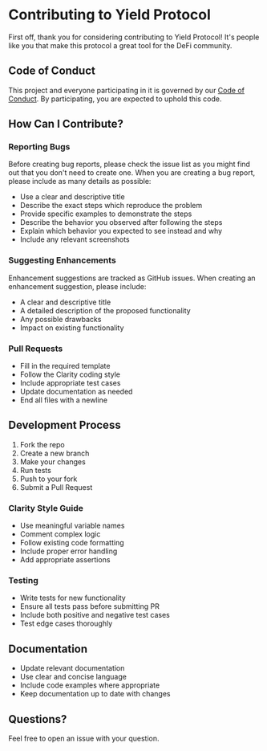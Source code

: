 # Contributing to Yield Protocol

First off, thank you for considering contributing to Yield Protocol! It's people like you that make this protocol a great tool for the DeFi community.

## Code of Conduct

This project and everyone participating in it is governed by our [Code of Conduct](CODE_OF_CONDUCT.md). By participating, you are expected to uphold this code.

## How Can I Contribute?

### Reporting Bugs

Before creating bug reports, please check the issue list as you might find out that you don't need to create one. When you are creating a bug report, please include as many details as possible:

- Use a clear and descriptive title
- Describe the exact steps which reproduce the problem
- Provide specific examples to demonstrate the steps
- Describe the behavior you observed after following the steps
- Explain which behavior you expected to see instead and why
- Include any relevant screenshots

### Suggesting Enhancements

Enhancement suggestions are tracked as GitHub issues. When creating an enhancement suggestion, please include:

- A clear and descriptive title
- A detailed description of the proposed functionality
- Any possible drawbacks
- Impact on existing functionality

### Pull Requests

- Fill in the required template
- Follow the Clarity coding style
- Include appropriate test cases
- Update documentation as needed
- End all files with a newline

## Development Process

1. Fork the repo
2. Create a new branch
3. Make your changes
4. Run tests
5. Push to your fork
6. Submit a Pull Request

### Clarity Style Guide

- Use meaningful variable names
- Comment complex logic
- Follow existing code formatting
- Include proper error handling
- Add appropriate assertions

### Testing

- Write tests for new functionality
- Ensure all tests pass before submitting PR
- Include both positive and negative test cases
- Test edge cases thoroughly

## Documentation

- Update relevant documentation
- Use clear and concise language
- Include code examples where appropriate
- Keep documentation up to date with changes

## Questions?

Feel free to open an issue with your question.
